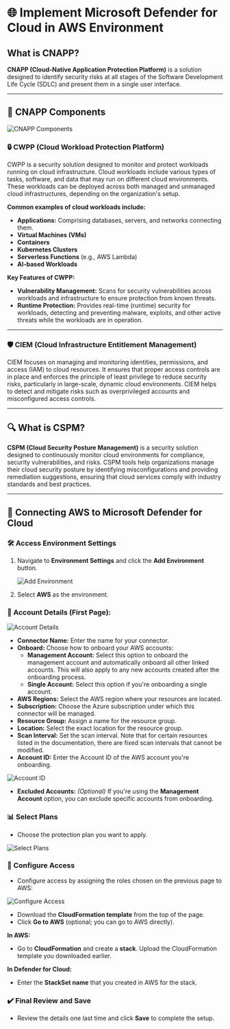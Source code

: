 # 🌐 Implement Microsoft Defender for Cloud in AWS Environment

## What is CNAPP?

**CNAPP (Cloud-Native Application Protection Platform)** is a solution designed to identify security risks at all stages of the Software Development Life Cycle (SDLC) and present them in a single user interface.

---

## 🧩 CNAPP Components

![CNAPP Components](https://github.com/user-attachments/assets/59c3c9a9-d858-4748-8fdf-1d5ad63fdb86)

### 🔒 CWPP (Cloud Workload Protection Platform)

CWPP is a security solution designed to monitor and protect workloads running on cloud infrastructure. Cloud workloads include various types of tasks, software, and data that may run on different cloud environments. These workloads can be deployed across both managed and unmanaged cloud infrastructures, depending on the organization's setup.

**Common examples of cloud workloads include:**
- **Applications:** Comprising databases, servers, and networks connecting them.
- **Virtual Machines (VMs)**
- **Containers**
- **Kubernetes Clusters**
- **Serverless Functions** (e.g., AWS Lambda)
- **AI-based Workloads**

**Key Features of CWPP:**
- **Vulnerability Management:** Scans for security vulnerabilities across workloads and infrastructure to ensure protection from known threats.
- **Runtime Protection:** Provides real-time (runtime) security for workloads, detecting and preventing malware, exploits, and other active threats while the workloads are in operation.

---

### 🛡️ CIEM (Cloud Infrastructure Entitlement Management)

CIEM focuses on managing and monitoring identities, permissions, and access (IAM) to cloud resources. It ensures that proper access controls are in place and enforces the principle of least privilege to reduce security risks, particularly in large-scale, dynamic cloud environments. CIEM helps to detect and mitigate risks such as overprivileged accounts and misconfigured access controls.

---

## 🔍 What is CSPM?

**CSPM (Cloud Security Posture Management)** is a security solution designed to continuously monitor cloud environments for compliance, security vulnerabilities, and risks. CSPM tools help organizations manage their cloud security posture by identifying misconfigurations and providing remediation suggestions, ensuring that cloud services comply with industry standards and best practices.

---

## 🔗 Connecting AWS to Microsoft Defender for Cloud

### 🛠️ Access Environment Settings

1. Navigate to **Environment Settings** and click the **Add Environment** button.

   ![Add Environment](https://github.com/user-attachments/assets/c7b73571-8946-4513-99ab-39df93548ded)

2. Select **AWS** as the environment.

### 📑 Account Details (First Page):

![Account Details](https://github.com/user-attachments/assets/91d58fcd-f948-40d1-bc3f-c8b6797a39dd)

- **Connector Name:** Enter the name for your connector.
- **Onboard:** Choose how to onboard your AWS accounts:
  - **Management Account:** Select this option to onboard the management account and automatically onboard all other linked accounts. This will also apply to any new accounts created after the onboarding process.
  - **Single Account:** Select this option if you're onboarding a single account.
- **AWS Regions:** Select the AWS region where your resources are located.
- **Subscription:** Choose the Azure subscription under which this connector will be managed.
- **Resource Group:** Assign a name for the resource group.
- **Location:** Select the exact location for the resource group.
- **Scan Interval:** Set the scan interval. Note that for certain resources listed in the documentation, there are fixed scan intervals that cannot be modified.
- **Account ID:** Enter the Account ID of the AWS account you're onboarding.

![Account ID](https://github.com/user-attachments/assets/9469594b-34f3-4f8e-81f7-708ae913184e)

- **Excluded Accounts:** *(Optional)* If you're using the **Management Account** option, you can exclude specific accounts from onboarding.

### 📊 Select Plans

- Choose the protection plan you want to apply.  

![Select Plans](https://github.com/user-attachments/assets/e8bc3776-076e-4a52-aa11-cfa68f52d19b)

### 🔧 Configure Access

- Configure access by assigning the roles chosen on the previous page to AWS:

![Configure Access](https://github.com/user-attachments/assets/ef3a501d-7414-4c36-a7e1-0bbfd7e4ca2c)

  - Download the **CloudFormation template** from the top of the page.
  - Click **Go to AWS** (optional; you can go to AWS directly).

**In AWS:**
- Go to **CloudFormation** and create a **stack**. Upload the CloudFormation template you downloaded earlier.

**In Defender for Cloud:**
- Enter the **StackSet name** that you created in AWS for the stack.

### ✔️ Final Review and Save

- Review the details one last time and click **Save** to complete the setup.

